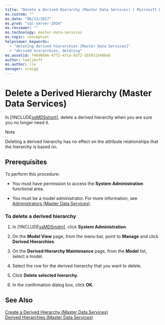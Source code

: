 ```yaml
---
title: "Delete a Derived Hierarchy (Master Data Services) | Microsoft Docs"
ms.custom: ""
ms.date: "06/13/2017"
ms.prod: "sql-server-2014"
ms.reviewer: ""
ms.technology: master-data-services
ms.topic: conceptual
helpviewer_keywords: 
  - "deleting derived hierarchies [Master Data Services]"
  - "derived hierarchies, deleting"
ms.assetid: f46d660e-47f2-47ca-9372-1b5931540beb
author: leolimsft
ms.author: lle
manager: craigg
---
```

# Delete a Derived Hierarchy (Master Data Services)
  In [!INCLUDE[ssMDSshort](../includes/ssmdsshort-md.md)], delete a derived hierarchy when you are sure you no longer need it.  
  
> [!NOTE]  
>  Deleting a derived hierarchy has no effect on the attribute relationships that the hierarchy is based on.  
  
## Prerequisites  
 To perform this procedure:  
  
-   You must have permission to access the **System Administration** functional area.  
  
-   You must be a model administrator. For more information, see [Administrators &#40;Master Data Services&#41;](administrators-master-data-services.md).  
  
### To delete a derived hierarchy  
  
1.  In [!INCLUDE[ssMDSmdm](../includes/ssmdsmdm-md.md)], click **System Administration**.  
  
2.  On the **Model View** page, from the menu bar, point to **Manage** and click **Derived Hierarchies**.  
  
3.  On the **Derived Hierarchy Maintenance** page, from the **Model** list, select a model.  
  
4.  Select the row for the derived hierarchy that you want to delete.  
  
5.  Click **Delete selected hierarchy**.  
  
6.  In the confirmation dialog box, click **OK**.  
  
## See Also  
 [Create a Derived Hierarchy &#40;Master Data Services&#41;](../../2014/master-data-services/create-a-derived-hierarchy-master-data-services.md)   
 [Derived Hierarchies &#40;Master Data Services&#41;](../../2014/master-data-services/derived-hierarchies-master-data-services.md)  
  
  
